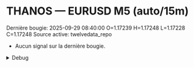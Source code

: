 # THANOS — EURUSD M5 (auto/15m)
Dernière bougie: 2025-09-29 08:40:00  O=1.17239  H=1.17248  L=1.17228  C=1.17248
Source active: twelvedata_repo

- Aucun signal sur la dernière bougie.

<details><summary>Debug</summary>

- TD_API_KEY manquant.

</details>